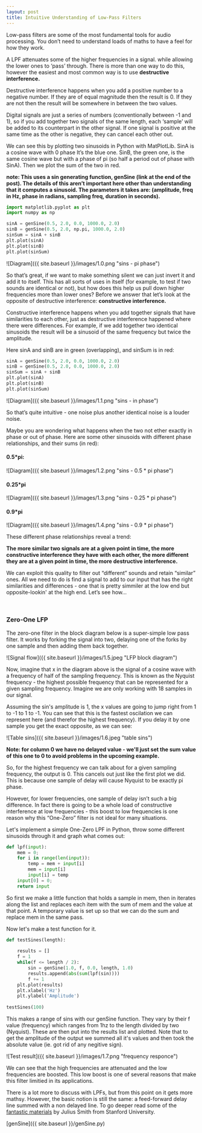 ```yaml
---
layout: post
title: Intuitive Understanding of Low-Pass Filters
---
```



Low-pass filters are some of the most fundamental tools for audio processing. You don’t need to understand loads of maths to have a feel for how they work.

A LPF attenuates some of the higher frequencies in a signal. while allowing the lower ones to ‘pass’ through. There is more than one way to do this, however the easiest and most common way is to use **destructive interference.** 

Destructive interference happens when you add a positive number to a negative number. If they are of equal magnitude then the result is 0. If they are not then the result will be somewhere in between the two values. 

Digital signals are just a series of numbers (conventionally between -1 and 1), so if you add together two signals of the same length, each ‘sample’ will be added to its counterpart in the other signal. If one signal is positive at the same time as the other is negative, they can cancel each other out. 

We can see this by plotting two sinusoids in Python with MatPlotLib. SinA is a cosine wave with 0 phase It’s the blue one. SinB, the green one, is the same cosine wave but with a phase of pi (so half a period out of phase with SinA). Then we plot the sum of the two in red.

**note: This uses a sin generating function, genSine (link at the end of the post). The details of this aren’t important here other than understanding that it computes a sinusoid. The parameters it takes are: (amplitude, freq in Hz, phase in radians, sampling freq, duration in seconds).** 


```python
import matplotlib.pyplot as plt
import numpy as np

sinA = genSine(0.5, 2.0, 0.0, 1000.0, 2.0)
sinB = genSine(0.5, 2.0, np.pi, 1000.0, 2.0)
sinSum = sinA + sinB
plt.plot(sinA)
plt.plot(sinB)
plt.plot(sinSum)
```  


![Diagram]({{ site.baseurl }}/images/1.0.png "sins - pi phase")

So that’s great, if we want to make something silent we can just invert it and add it to itself. This has all sorts of uses in itself (for example, to test if two sounds are identical or not), but how does this help us pull down higher frequencies more than lower ones? Before we answer that let’s look at the opposite of destructive interference: **constructive interference.** 

Constructive interference happens when you add together signals that have similarities to each other, just as destructive interference happened where there were differences. For example, if we add together two identical sinusoids the result will be a sinusoid of the same frequency but twice the amplitude. 

Here sinA and sinB are in green (overlapping), and sinSum is in red:

```python
sinA = genSine(0.5, 2.0, 0.0, 1000.0, 2.0)
sinB = genSine(0.5, 2.0, 0.0, 1000.0, 2.0)
sinSum = sinA + sinB
plt.plot(sinA)
plt.plot(sinB)
plt.plot(sinSum)
```  

![Diagram]({{ site.baseurl }}/images/1.1.png "sins - in phase")

So that’s quite intuitive  - one noise plus another identical noise is a louder noise. 


Maybe you are wondering what happens when the two not ether exactly in phase or out of phase. Here are some other sinusoids with different phase relationships, and their sums (in red):  

#### 0.5*pi:

![Diagram]({{ site.baseurl }}/images/1.2.png "sins - 0.5 * pi phase")

#### 0.25*pi 

![Diagram]({{ site.baseurl }}/images/1.3.png "sins - 0.25 * pi phase")

#### 0.9*pi

![Diagram]({{ site.baseurl }}/images/1.4.png "sins - 0.9 * pi phase")

These different phase relationships reveal a trend: 

**The more similar two signals are at a given point in time, the more constructive interference they have with each other, the more different they are at a given point in time, the more destructive interference.**

We can exploit this quality to filter out “different” sounds and retain “similar” ones. All we need to do is find a signal to add to our input that has the right similarities and differences - one that is pretty simmiler at the low end but opposite-lookin' at the high end.  Let’s see how... 

 
### Zero-One LFP

The zero-one filter in the block diagram below is a super-simple low pass filter. It works by forking the signal into two, delaying one of the forks by one sample and then adding them back together.

![Signal flow]({{ site.baseurl }}/images/1.5.jpeg "LFP block diagram")

Now, imagine that x in the diagram above is the signal of a cosine wave with a frequency of half of the sampling frequency. This is known as the Nyquist frequency -  the highest possible frequency that can be represented for a given sampling frequency. Imagine we are only working with 18 samples in our signal. 

Assuming the sin's amplitude is 1, the x values are going to jump right from 1 to -1 to 1 to -1. You can see that this is the fastest oscilation we can represent here (and therefor the highest frequency). If you delay it by one sample you get the exact opposite, as we can see:

![Table sins]({{ site.baseurl }}/images/1.6.jpeg "table sins")


**Note: for column 0 we have no delayed value - we'll just set the sum value of this one to 0 to avoid problems in the upcoming example.**

So, for the highest frequency we can talk about for a given sampling frequency, the output is 0. This cancels out just like the first plot we did. This is because one sample of delay will cause Nyquist to be exactly pi phase. 

However, for lower frequencies, one sample of delay isn’t such a big difference. In fact there is going to be a whole load of constructive interference at low frequencies - this boost to low frequencies is one reason why this “One-Zero” filter is not ideal for many situations. 

Let's implement a simple One-Zero LPF in Python, throw some different sinusoids through it and graph what comes out:

```python
def lpf(input):
	mem = 0;
	for i in range(len(input)):
		temp = mem + input[i]
		mem = input[i]
		input[i] = temp
	input[0] = 0;	
	return input
```

So first we make a little function that holds a sample in mem, then in iterates along the list and replaces each item with the sum of mem and the value at that point. A temporary value is set up so that we can do the sum and replace mem in the same pass. 

Now let's make a test function for it. 

```python
def testSines(length):
    
    results = []
    f = 1
    while(f <= length / 2):
        sin = genSine(1.0, f, 0.0, length, 1.0)
        results.append(abs(sum(lpf(sin))))
        f += 1
    plt.plot(results)
    plt.xlabel('Hz')
    plt.ylabel('Amplitude')
        
testSines(100)
```

This makes a range of sins with our genSine function. They vary by their f value (frequency) which ranges from 1hz to the length divided by two (Nyquist). These are then put into the results list and plotted. Note that to get the amplitude of the output we summed all it's values and then took the absolute value (ie. got rid of any negitive sign). 

![Test result]({{ site.baseurl }}/images/1.7.png "frequency responce")

We can see that the high frequencies are attenuated and the low frequencies are boosted. This low boost is one of several reasons that make this filter limitied in its applications. 

There is a lot more to discuss with LPFs, but from this point on it gets more mathsy. However, the basic notion is still the same: a feed-forward delay line summed with a non delayed line. To go deeper read some of the [fantastic materials](https://ccrma.stanford.edu/~jos/filters/Simplest_Lowpass_Filter.html) by Julius Smith from Stanford University.

[genSine]({{ site.baseurl }}/genSine.py)

